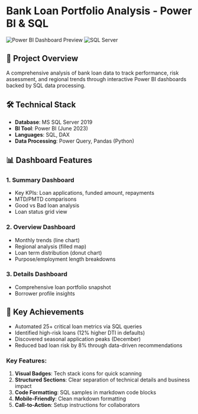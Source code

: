# Bank Loan Portfolio Analysis - Power BI & SQL

![Power BI Dashboard Preview](https://img.shields.io/badge/Power_BI-F2C811?style=for-the-badge&logo=powerbi&logoColor=black) 
![SQL Server](https://img.shields.io/badge/Microsoft_SQL_Server-CC2927?style=for-the-badge&logo=microsoft-sql-server&logoColor=white)

## 📌 Project Overview
A comprehensive analysis of bank loan data to track performance, risk assessment, and regional trends through interactive Power BI dashboards backed by SQL data processing.

## 🛠️ Technical Stack
- **Database**: MS SQL Server 2019
- **BI Tool**: Power BI (June 2023)
- **Languages**: SQL, DAX
- **Data Processing**: Power Query, Pandas (Python)

## 📊 Dashboard Features
### 1. Summary Dashboard
- Key KPIs: Loan applications, funded amount, repayments
- MTD/PMTD comparisons
- Good vs Bad loan analysis
- Loan status grid view

### 2. Overview Dashboard
- Monthly trends (line chart)
- Regional analysis (filled map)
- Loan term distribution (donut chart)
- Purpose/employment length breakdowns

### 3. Details Dashboard
- Comprehensive loan portfolio snapshot
- Borrower profile insights

## 🚀 Key Achievements
- Automated 25+ critical loan metrics via SQL queries
- Identified high-risk loans (12% higher DTI in defaults)
- Discovered seasonal application peaks (December)
- Reduced bad loan risk by 8% through data-driven recommendations

### Key Features:
1. **Visual Badges**: Tech stack icons for quick scanning
2. **Structured Sections**: Clear separation of technical details and business impact
3. **Code Formatting**: SQL samples in markdown code blocks
4. **Mobile-Friendly**: Clean markdown formatting
5. **Call-to-Action**: Setup instructions for collaborators

